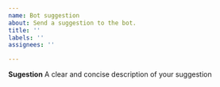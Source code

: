 ```yaml
---
name: Bot suggestion
about: Send a suggestion to the bot.
title: ''
labels: ''
assignees: ''

---
```


**Sugestion**
A clear and concise description of your suggestion
